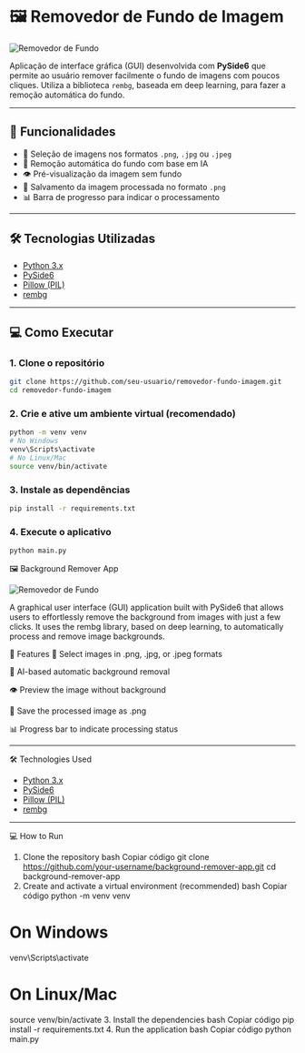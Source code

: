 # 🖼️ Removedor de Fundo de Imagem

![Removedor de Fundo](https://img.shields.io/badge/Removerdor-Fundo-brightgreen)

Aplicação de interface gráfica (GUI) desenvolvida com **PySide6** que permite ao usuário remover facilmente o fundo de imagens com poucos cliques. Utiliza a biblioteca `rembg`, baseada em deep learning, para fazer a remoção automática do fundo.

---

## 🚀 Funcionalidades

- 📂 Seleção de imagens nos formatos `.png`, `.jpg` ou `.jpeg`
- 🤖 Remoção automática do fundo com base em IA
- 👁️ Pré-visualização da imagem sem fundo
- 💾 Salvamento da imagem processada no formato `.png`
- 📊 Barra de progresso para indicar o processamento

---

## 🛠️ Tecnologias Utilizadas

- [Python 3.x](https://www.python.org/)
- [PySide6](https://doc.qt.io/qtforpython/)
- [Pillow (PIL)](https://python-pillow.org/)
- [rembg](https://github.com/danielgatis/rembg)

---

## 💻 Como Executar

### 1. Clone o repositório

```bash
git clone https://github.com/seu-usuario/removedor-fundo-imagem.git
cd removedor-fundo-imagem
```

### 2. Crie e ative um ambiente virtual (recomendado)
```bash
python -m venv venv
# No Windows
venv\Scripts\activate
# No Linux/Mac
source venv/bin/activate
```

### 3. Instale as dependências
```bash
pip install -r requirements.txt
```

### 4. Execute o aplicativo
```bash
python main.py
```

🖼️ Background Remover App

![Removedor de Fundo](https://img.shields.io/badge/Remover-Background-brightgreen)

A graphical user interface (GUI) application built with PySide6 that allows users to effortlessly remove the background from images with just a few clicks. It uses the rembg library, based on deep learning, to automatically process and remove image backgrounds.

🚀 Features
📂 Select images in .png, .jpg, or .jpeg formats

🤖 AI-based automatic background removal

👁️ Preview the image without background

💾 Save the processed image as .png

📊 Progress bar to indicate processing status

---

🛠️ Technologies Used

- [Python 3.x](https://www.python.org/)
- [PySide6](https://doc.qt.io/qtforpython/)
- [Pillow (PIL)](https://python-pillow.org/)
- [rembg](https://github.com/danielgatis/rembg)

---

💻 How to Run
1. Clone the repository
bash
Copiar código
git clone https://github.com/your-username/background-remover-app.git
cd background-remover-app
2. Create and activate a virtual environment (recommended)
bash
Copiar código
python -m venv venv
# On Windows
venv\Scripts\activate
# On Linux/Mac
source venv/bin/activate
3. Install the dependencies
bash
Copiar código
pip install -r requirements.txt
4. Run the application
bash
Copiar código
python main.py

